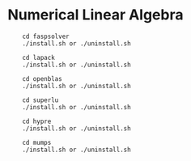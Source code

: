 # Numerical Linear Algebra

``` 
	cd faspsolver
	./install.sh or ./uninstall.sh
```

``` 
	cd lapack
	./install.sh or ./uninstall.sh
```

``` 
	cd openblas
	./install.sh or ./uninstall.sh
```

``` 
	cd superlu
	./install.sh or ./uninstall.sh
```

``` 
	cd hypre
	./install.sh or ./uninstall.sh
```

``` 
	cd mumps
	./install.sh or ./uninstall.sh
```
